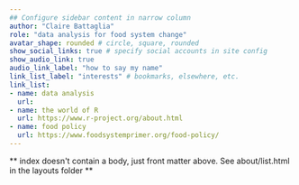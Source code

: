 ```yaml
---
## Configure sidebar content in narrow column
author: "Claire Battaglia"
role: "data analysis for food system change"
avatar_shape: rounded # circle, square, rounded
show_social_links: true # specify social accounts in site config
show_audio_link: true
audio_link_label: "how to say my name"
link_list_label: "interests" # bookmarks, elsewhere, etc.
link_list:
- name: data analysis
  url: 
- name: the world of R
  url: https://www.r-project.org/about.html
- name: food policy
  url: https://www.foodsystemprimer.org/food-policy/
---
```


** index doesn't contain a body, just front matter above.
See about/list.html in the layouts folder **
